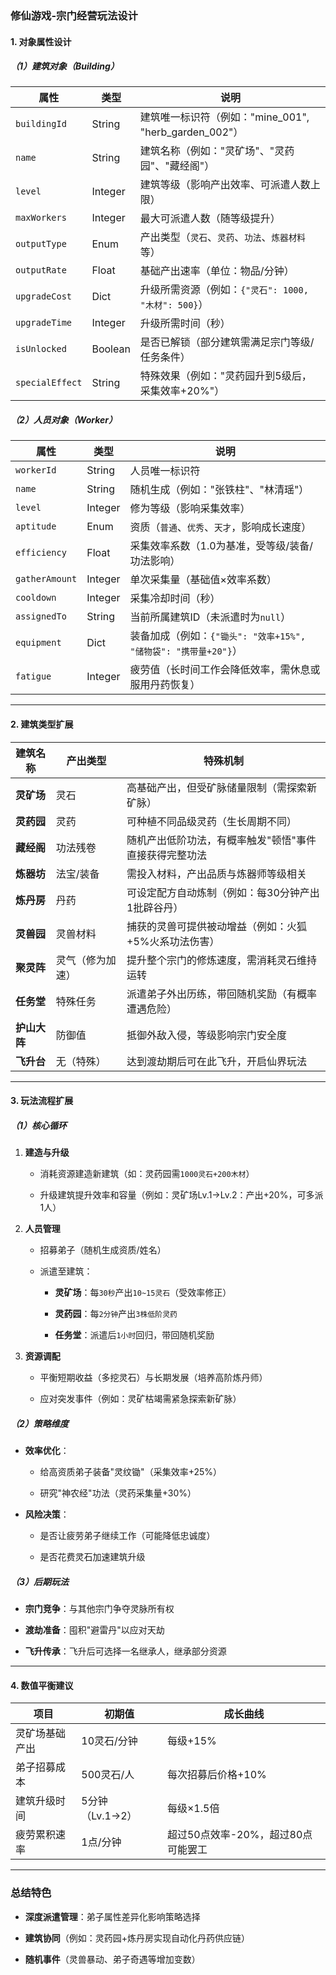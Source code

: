 ### **修仙游戏-宗门经营玩法设计**

#### **1. 对象属性设计**

##### **（1）建筑对象（Building）**

|**属性**|**类型**|**说明**|
|---|---|---|
|`buildingId`|String|建筑唯一标识符（例如："mine_001", "herb_garden_002"）|
|`name`|String|建筑名称（例如："灵矿场"、"灵药园"、"藏经阁"）|
|`level`|Integer|建筑等级（影响产出效率、可派遣人数上限）|
|`maxWorkers`|Integer|最大可派遣人数（随等级提升）|
|`outputType`|Enum|产出类型（`灵石`、`灵药`、`功法`、`炼器材料`等）|
|`outputRate`|Float|基础产出速率（单位：物品/分钟）|
|`upgradeCost`|Dict|升级所需资源（例如：`{"灵石": 1000, "木材": 500}`）|
|`upgradeTime`|Integer|升级所需时间（秒）|
|`isUnlocked`|Boolean|是否已解锁（部分建筑需满足宗门等级/任务条件）|
|`specialEffect`|String|特殊效果（例如："灵药园升到5级后，采集效率+20%"）|

##### **（2）人员对象（Worker）**

|**属性**|**类型**|**说明**|
|---|---|---|
|`workerId`|String|人员唯一标识符|
|`name`|String|随机生成（例如："张铁柱"、"林清瑶"）|
|`level`|Integer|修为等级（影响采集效率）|
|`aptitude`|Enum|资质（`普通`、`优秀`、`天才`，影响成长速度）|
|`efficiency`|Float|采集效率系数（1.0为基准，受等级/装备/功法影响）|
|`gatherAmount`|Integer|单次采集量（基础值×效率系数）|
|`cooldown`|Integer|采集冷却时间（秒）|
|`assignedTo`|String|当前所属建筑ID（未派遣时为`null`）|
|`equipment`|Dict|装备加成（例如：`{"锄头": "效率+15%", "储物袋": "携带量+20"}`）|
|`fatigue`|Integer|疲劳值（长时间工作会降低效率，需休息或服用丹药恢复）|

---

#### **2. 建筑类型扩展**

|**建筑名称**|**产出类型**|**特殊机制**|
|---|---|---|
|**灵矿场**|灵石|高基础产出，但受矿脉储量限制（需探索新矿脉）|
|**灵药园**|灵药|可种植不同品级灵药（生长周期不同）|
|**藏经阁**|功法残卷|随机产出低阶功法，有概率触发"顿悟"事件直接获得完整功法|
|**炼器坊**|法宝/装备|需投入材料，产出品质与炼器师等级相关|
|**炼丹房**|丹药|可设定配方自动炼制（例如：每30分钟产出1批辟谷丹）|
|**灵兽园**|灵兽材料|捕获的灵兽可提供被动增益（例如：火狐+5%火系功法伤害）|
|**聚灵阵**|灵气（修为加速）|提升整个宗门的修炼速度，需消耗灵石维持运转|
|**任务堂**|特殊任务|派遣弟子外出历练，带回随机奖励（有概率遭遇危险）|
|**护山大阵**|防御值|抵御外敌入侵，等级影响宗门安全度|
|**飞升台**|无（特殊）|达到渡劫期后可在此飞升，开启仙界玩法|

---

#### **3. 玩法流程扩展**

##### **（1）核心循环**

1. **建造与升级**

    - 消耗资源建造新建筑（如：灵药园需`1000灵石+200木材`）

    - 升级建筑提升效率和容量（例如：灵矿场Lv.1→Lv.2：产出+20%，可多派1人）

2. **人员管理**

    - 招募弟子（随机生成资质/姓名）

    - 派遣至建筑：

        - **灵矿场**：每`30秒`产出`10~15灵石`（受效率修正）

        - **灵药园**：每`2分钟`产出`3株低阶灵药`

        - **任务堂**：派遣后`1小时`回归，带回随机奖励

3. **资源调配**

    - 平衡短期收益（多挖灵石）与长期发展（培养高阶炼丹师）

    - 应对突发事件（例如：灵矿枯竭需紧急探索新矿脉）


##### **（2）策略维度**

- **效率优化**：

    - 给高资质弟子装备"灵纹锄"（采集效率+25%）

    - 研究"神农经"功法（灵药采集量+30%）

- **风险决策**：

    - 是否让疲劳弟子继续工作（可能降低忠诚度）

    - 是否花费灵石加速建筑升级


##### **（3）后期玩法**

- **宗门竞争**：与其他宗门争夺灵脉所有权

- **渡劫准备**：囤积"避雷丹"以应对天劫

- **飞升传承**：飞升后可选择一名继承人，继承部分资源


---

#### **4. 数值平衡建议**

|**项目**|**初期值**|**成长曲线**|
|---|---|---|
|灵矿场基础产出|10灵石/分钟|每级+15%|
|弟子招募成本|500灵石/人|每次招募后价格+10%|
|建筑升级时间|5分钟（Lv.1→2）|每级×1.5倍|
|疲劳累积速率|1点/分钟|超过50点效率-20%，超过80点可能罢工|

---

### **总结特色**

- **深度派遣管理**：弟子属性差异化影响策略选择

- **建筑协同**（例如：灵药园+炼丹房实现自动化丹药供应链）

- **随机事件**（灵兽暴动、弟子奇遇等增加变数）


